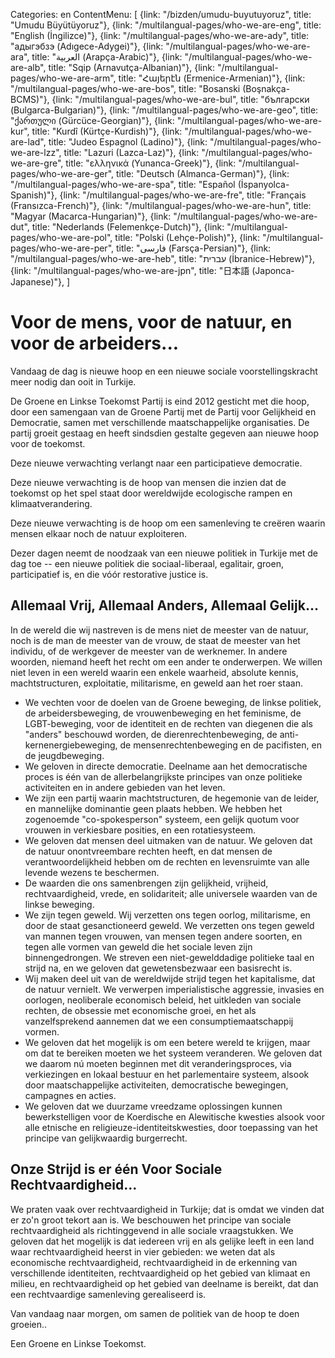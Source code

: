 Categories: en
ContentMenu: [
  {link: "/bizden/umudu-buyutuyoruz", title: "Umudu Büyütüyoruz"},
  {link: "/multilangual-pages/who-we-are-eng", title: "English (İngilizce)"},
  {link: "/multilangual-pages/who-we-are-ady", title: "адыгэбзэ (Adıgece-Adygei)"},
  {link: "/multilangual-pages/who-we-are-ara", title: "العربية (Arapça-Arabic)"},
  {link: "/multilangual-pages/who-we-are-alb", title: "Sqip (Arnavutça-Albanian)"},
  {link: "/multilangual-pages/who-we-are-arm", title: "Հայերէն (Ermenice-Armenian)"},
  {link: "/multilangual-pages/who-we-are-bos", title: "Bosanski (Boşnakça-BCMS)"},
  {link: "/multilangual-pages/who-we-are-bul", title: "български (Bulgarca-Bulgarian)"},
  {link: "/multilangual-pages/who-we-are-geo", title: "ქართული (Gürcüce-Georgian)"},
  {link: "/multilangual-pages/who-we-are-kur", title: "Kurdî (Kürtçe-Kurdish)"},
  {link: "/multilangual-pages/who-we-are-lad", title: "Judeo Espagnol (Ladino)"},
  {link: "/multilangual-pages/who-we-are-lzz", title: "Lazuri (Lazca-Laz)"},
  {link: "/multilangual-pages/who-we-are-gre", title: "ελληνικά (Yunanca-Greek)"},
  {link: "/multilangual-pages/who-we-are-ger", title: "Deutsch (Almanca-German)"},
  {link: "/multilangual-pages/who-we-are-spa", title: "Español (İspanyolca-Spanish)"},
  {link: "/multilangual-pages/who-we-are-fre", title: "Français (Fransızca-French)"},
  {link: "/multilangual-pages/who-we-are-hun", title: "Magyar (Macarca-Hungarian)"},
  {link: "/multilangual-pages/who-we-are-dut", title: "Nederlands (Felemenkçe-Dutch)"},
  {link: "/multilangual-pages/who-we-are-pol", title: "Polski (Lehçe-Polish)"},
  {link: "/multilangual-pages/who-we-are-per", title: "فارسى (Farsça-Persian)"},
  {link: "/multilangual-pages/who-we-are-heb", title: "עברית (İbranice-Hebrew)"},
  {link: "/multilangual-pages/who-we-are-jpn", title: "日本語 (Japonca-Japanese)"},
  ]


# Voor de mens, voor de natuur, en voor de arbeiders...

Vandaag de dag is nieuwe hoop en een nieuwe sociale voorstellingskracht meer nodig dan ooit in Turkije.

De Groene en Linkse Toekomst Partij is eind 2012 gesticht met die hoop, door een samengaan van de Groene Partij met de Partij voor Gelijkheid en Democratie, samen met verschillende maatschappelijke organisaties. De partij groeit gestaag en heeft sindsdien gestalte gegeven aan nieuwe hoop voor de toekomst.

Deze nieuwe verwachting verlangt naar een participatieve democratie. 

Deze nieuwe verwachting is de hoop van mensen die inzien dat de toekomst op het spel staat door wereldwijde ecologische rampen en klimaatverandering.

Deze nieuwe verwachting is de hoop om een samenleving te creëren waarin mensen elkaar noch de natuur exploiteren.

Dezer dagen neemt de noodzaak van een nieuwe politiek in Turkije met de dag toe -- een nieuwe politiek die sociaal-liberaal, egalitair, groen, participatief is, en die vóór restorative justice is.


## Allemaal Vrij, Allemaal Anders, Allemaal Gelijk...

In de wereld die wij nastreven is de mens niet de meester van de natuur, noch is de man de meester van de vrouw, de staat de meester van het individu, of de werkgever de meester van de werknemer. In andere woorden, niemand heeft het recht om een ander te onderwerpen. We willen niet leven in een wereld waarin een enkele waarheid, absolute kennis, machtstructuren, exploitatie, militarisme, en geweld aan het roer staan.

- We vechten voor de doelen van de Groene beweging, de linkse politiek, de arbeidersbeweging, de vrouwenbeweging en het feminisme, de LGBT-beweging, voor de identiteit en de rechten van diegenen die als "anders" beschouwd worden, de dierenrechtenbeweging, de anti-kernenergiebeweging, de mensenrechtenbeweging en de pacifisten, en de jeugdbeweging.
- We geloven in directe democratie. Deelname aan het democratische proces is één van de allerbelangrijkste principes van onze politieke activiteiten en in andere gebieden van het leven.
- We zijn een partij waarin machtstructuren, de hegemonie van de leider, en mannelijke dominantie geen plaats hebben. We hebben het zogenoemde "co-spokesperson" systeem, een gelijk quotum voor vrouwen in verkiesbare posities, en een rotatiesysteem.
- We geloven dat mensen deel uitmaken van de natuur. We geloven dat de natuur onontvreembare rechten heeft, en dat mensen de verantwoordelijkheid hebben om de rechten en levensruimte van alle levende wezens te beschermen.
- De waarden die ons samenbrengen zijn gelijkheid, vrijheid, rechtvaardigheid, vrede, en solidariteit; alle universele waarden van de linkse beweging.
- We zijn tegen geweld. Wij verzetten ons tegen oorlog, militarisme, en door de staat gesanctioneerd geweld. We verzetten ons tegen geweld van mannen tegen vrouwen, van mensen tegen andere soorten, en tegen alle vormen van geweld die het sociale leven zijn binnengedrongen. We streven een niet-gewelddadige politieke taal en strijd na, en we geloven dat gewetensbezwaar een basisrecht is.
- Wij maken deel uit van de wereldwijde strijd tegen het kapitalisme, dat de natuur vernielt. We verwerpen imperialistische aggressie, invasies en oorlogen, neoliberale economisch beleid, het uitkleden van sociale rechten, de obsessie met economische groei, en het als vanzelfsprekend aannemen dat we een consumptiemaatschappij vormen. 
- We geloven dat het mogelijk is om een betere wereld te krijgen, maar om dat te bereiken moeten we het systeem veranderen. We geloven dat we daarom nú moeten beginnen met dit veranderingsproces, via verkiezingen en lokaal bestuur en het parlementaire systeem, alsook door maatschappelijke activiteiten, democratische bewegingen, campagnes en acties.
- We geloven dat we duurzame vreedzame oplossingen kunnen bewerkstelligen voor de Koerdische en Alewitische kwesties alsook voor alle etnische en religieuze-identiteitskwesties, door toepassing van het principe van gelijkwaardig burgerrecht.


## Onze Strijd is er één Voor Sociale Rechtvaardigheid...

We praten vaak over rechtvaardigheid in Turkije; dat is omdat we vinden dat er zo'n groot tekort aan is. We beschouwen het principe van sociale rechtvaardigheid als richtinggevend in alle sociale vraagstukken.  We geloven dat het mogelijk is dat iedereen vrij en als gelijke leeft in een land waar rechtvaardigheid heerst in vier gebieden: we weten dat als economische rechtvaardigheid, rechtvaardigheid in de erkenning van verschillende identiteiten, rechtvaardigheid op het gebied van klimaat en milieu, en rechtvaardigheid op het gebied van deelname is bereikt, dat dan een rechtvaardige samenleving gerealiseerd is.

Van vandaag naar morgen, om samen de politiek van de hoop te doen groeien..

Een Groene en Linkse Toekomst.

